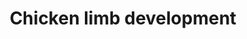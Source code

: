 ---
annotations:
- id: PW:0000004
  parent: regulatory pathway
  type: Pathway Ontology
  value: regulatory pathway
- id: PW:0000650
  parent: signaling pathway
  type: Pathway Ontology
  value: signaling pathway pertinent to development
authors:
- Joshloebs
- MaintBot
- Ariutta
- DeSl
- Egonw
- Eweitz
description: '"The mechanisms regulating the vertebrate limb mesenchyme of chickens,
  have been extensively discussed in literature. There are currently two models. The
  first regards that progressive distalization of limb pattern is based on an autonomous
  clocklike mechanism, inherent to the undifferentiated mesenchymal cells. The second
  belives that instructive cues from surrounding tissues are responsible for specifying
  the PD segments (adapted from Cooper et al. 2011 [https://www.ncbi.nlm.nih.gov/pubmed/21617075])."  This
  pathway visualises the different steps in limb development, with corresponding literature.'
last-edited: 2021-05-16
organisms:
- Gallus gallus
redirect_from:
- /index.php/Pathway:WP2587
- /instance/WP2587
revision: null
schema-jsonld:
- '@context': https://schema.org/
  '@id': https://wikipathways.github.io/pathways/WP2587.html
  '@type': Dataset
  creator:
    '@type': Organization
    name: WikiPathways
  description: '"The mechanisms regulating the vertebrate limb mesenchyme of chickens,
    have been extensively discussed in literature. There are currently two models.
    The first regards that progressive distalization of limb pattern is based on an
    autonomous clocklike mechanism, inherent to the undifferentiated mesenchymal cells.
    The second belives that instructive cues from surrounding tissues are responsible
    for specifying the PD segments (adapted from Cooper et al. 2011 [https://www.ncbi.nlm.nih.gov/pubmed/21617075])."  This
    pathway visualises the different steps in limb development, with corresponding
    literature.'
  keywords:
  - BMP
  - FGF10
  - FGF4
  - FGF8
  - FGF9
  - Fgf
  - Fgf17
  - Fgf8
  - GREM1
  - HOXA11
  - HOXA13
  - Hox proteins
  - Hoxc10
  - MEIS1
  - Myf5
  - MyoR
  - Myod
  - Noggin
  - PITX1
  - PITX2
  - Pax3
  - RETINOIC ACID
  - Retinoic Acid
  - SHH
  - Shh
  - TBX1
  - TBX4
  - TBX5
  - WNT3A
  - Wnt2b
  - Wnt8c
  license: CC0
  name: Chicken limb development
seo: CreativeWork
title: Chicken limb development
wpid: WP2587
---